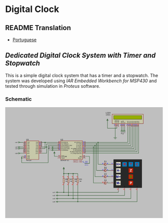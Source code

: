 # Digital Clock

## README Translation
<!-- - [English](README.md) -->
<!-- - [French](README.fr.md) -->
- [Portuguese](README.pt.md)

## _Dedicated Digital Clock System with Timer and Stopwatch_

This is a simple digital clock system that has a timer and a stopwatch. The system was developed using _IAR Embedded Workbench for MSP430_ and tested through simulation in _Proteus_ software.

### Schematic
![proteus print](https://github.com/zezit/DigitalClock/blob/main/Circuito/projeto_final.jpg?raw=true)
